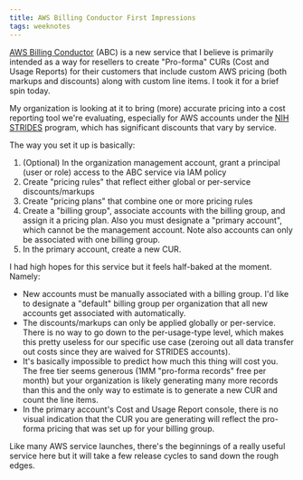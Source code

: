 ```yaml
---
title: AWS Billing Conductor First Impressions
tags: weeknotes
---
```


[AWS Billing
Conductor](https://docs.aws.amazon.com/billingconductor/latest/userguide/what-is-billingconductor.html)
(ABC) is a new service that I believe is primarily intended as a way for
resellers to create "Pro-forma" CURs (Cost and Usage Reports) for their
customers that include custom AWS pricing (both markups and discounts) along
with custom line items. I took it for a brief spin today.

<!-- more -->

My organization is looking at it to bring (more) accurate pricing into a cost
reporting tool we're evaluating, especially for AWS accounts under the [NIH
STRIDES](https://datascience.nih.gov/strides) program, which has significant
discounts that vary by service.

The way you set it up is basically:

1. (Optional) In the organization management account, grant a principal (user or
   role) access to the ABC service via IAM policy
2. Create "pricing rules" that reflect either global or per-service
   discounts/markups
3. Create "pricing plans" that combine one or more pricing rules
4. Create a "billing group", associate accounts with the billing group, and
   assign it a pricing plan. Also you must designate a "primary account", which
   cannot be the management account. Note also accounts can only be associated
   with one billing group.
5. In the primary account, create a new CUR.

I had high hopes for this service but it feels half-baked at the moment. Namely:
- New accounts must be manually associated with a billing group. I'd like to
  designate a "default" billing group per organization that all new accounts get
  associated with automatically.
- The discounts/markups can only be applied globally or per-service. There is no
  way to go down to the per-usage-type level, which makes this pretty useless
  for our specific use case (zeroing out all data transfer out costs since they
  are waived for STRIDES accounts).
- It's basically impossible to predict how much this thing will cost you. The
  free tier seems generous (1MM "pro-forma records" free per month) but your
  organization is likely generating many more records than this and the only way
  to estimate is to generate a new CUR and count the line items.
- In the primary account's Cost and Usage Report console, there is no visual
  indication that the CUR you are generating will reflect the pro-forma pricing
  that was set up for your billing group.

Like many AWS service launches, there's the beginnings of a really useful
service here but it will take a few release cycles to sand down the rough edges. 